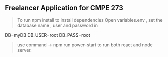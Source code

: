 ## Freelancer Application for CMPE 273

> To run npm install to install dependencies
> Open variables.env , set the database name , user and password in 

DB=myDB
DB_USER=root
DB_PASS=root

> use command -> npm run power-start to run both react and node server.
 
